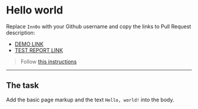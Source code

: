 # Hello world
Replace `Inn0o` with your Github username and copy the links to Pull Request description:
- [DEMO LINK](https://Inn0o.github.io/layout_hello-world/)
- [TEST REPORT LINK](https://Inn0o.github.io/layout_hello-world/report/html_report/)

> Follow [this instructions](https://mate-academy.github.io/layout_task-guideline/#how-to-solve-the-layout-tasks-on-github)
___

## The task 
Add the basic page markup and the text `Hello, world!` into the body.
